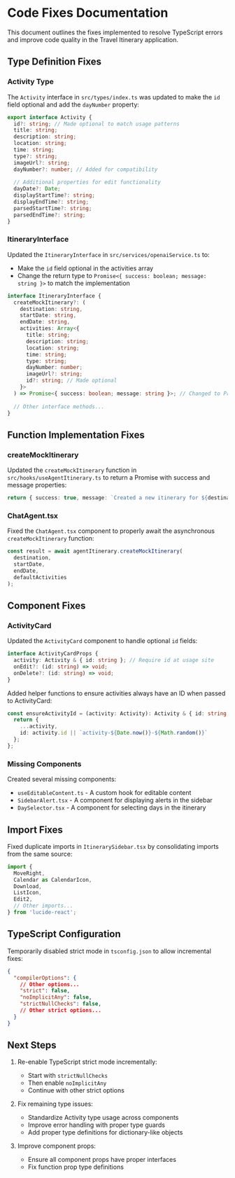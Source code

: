 # Code Fixes Documentation

This document outlines the fixes implemented to resolve TypeScript errors and improve code quality in the Travel Itinerary application.

## Type Definition Fixes

### Activity Type

The `Activity` interface in `src/types/index.ts` was updated to make the `id` field optional and add the `dayNumber` property:

```typescript
export interface Activity {
  id?: string; // Made optional to match usage patterns
  title: string;
  description: string;
  location: string;
  time: string;
  type?: string;
  imageUrl?: string;
  dayNumber?: number; // Added for compatibility
  
  // Additional properties for edit functionality
  dayDate?: Date;
  displayStartTime?: string;
  displayEndTime?: string;
  parsedStartTime?: string;
  parsedEndTime?: string;
}
```

### ItineraryInterface

Updated the `ItineraryInterface` in `src/services/openaiService.ts` to:
- Make the `id` field optional in the activities array
- Change the return type to `Promise<{ success: boolean; message: string }>` to match the implementation

```typescript
interface ItineraryInterface {
  createMockItinerary?: (
    destination: string,
    startDate: string,
    endDate: string,
    activities: Array<{
      title: string;
      description: string;
      location: string;
      time: string;
      type: string;
      dayNumber: number;
      imageUrl?: string;
      id?: string; // Made optional
    }>
  ) => Promise<{ success: boolean; message: string }>; // Changed to Promise
  
  // Other interface methods...
}
```

## Function Implementation Fixes

### createMockItinerary

Updated the `createMockItinerary` function in `src/hooks/useAgentItinerary.ts` to return a Promise with success and message properties:

```typescript
return { success: true, message: `Created a new itinerary for ${destination}` };
```

### ChatAgent.tsx

Fixed the `ChatAgent.tsx` component to properly await the asynchronous `createMockItinerary` function:

```typescript
const result = await agentItinerary.createMockItinerary(
  destination,
  startDate,
  endDate,
  defaultActivities
);
```

## Component Fixes

### ActivityCard

Updated the `ActivityCard` component to handle optional `id` fields:

```typescript
interface ActivityCardProps {
  activity: Activity & { id: string }; // Require id at usage site
  onEdit?: (id: string) => void;
  onDelete?: (id: string) => void;
}
```

Added helper functions to ensure activities always have an ID when passed to ActivityCard:

```typescript
const ensureActivityId = (activity: Activity): Activity & { id: string } => {
  return {
    ...activity,
    id: activity.id || `activity-${Date.now()}-${Math.random()}`
  };
};
```

### Missing Components

Created several missing components:
- `useEditableContent.ts` - A custom hook for editable content
- `SidebarAlert.tsx` - A component for displaying alerts in the sidebar
- `DaySelector.tsx` - A component for selecting days in the itinerary

## Import Fixes

Fixed duplicate imports in `ItinerarySidebar.tsx` by consolidating imports from the same source:

```typescript
import { 
  MoveRight, 
  Calendar as CalendarIcon, 
  Download,
  ListIcon, 
  Edit2, 
  // Other imports...
} from 'lucide-react';
```

## TypeScript Configuration

Temporarily disabled strict mode in `tsconfig.json` to allow incremental fixes:

```json
{
  "compilerOptions": {
    // Other options...
    "strict": false,
    "noImplicitAny": false,
    "strictNullChecks": false,
    // Other strict options...
  }
}
```

## Next Steps

1. Re-enable TypeScript strict mode incrementally:
   - Start with `strictNullChecks`
   - Then enable `noImplicitAny`
   - Continue with other strict options

2. Fix remaining type issues:
   - Standardize Activity type usage across components
   - Improve error handling with proper type guards
   - Add proper type definitions for dictionary-like objects

3. Improve component props:
   - Ensure all component props have proper interfaces
   - Fix function prop type definitions 